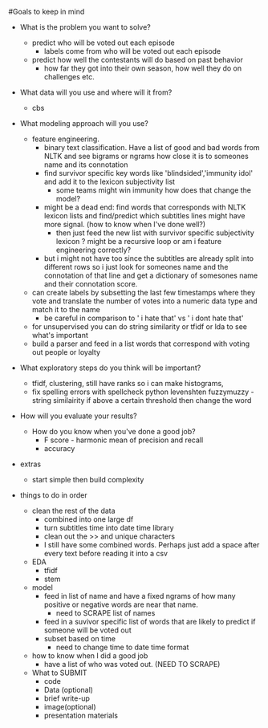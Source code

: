 #Goals to keep in mind
* What is the problem you want to solve?
  * predict who will be voted out each episode
    * labels come from who will be voted out each episode
  * predict how well the contestants will do based on past behavior
    * how far they got into their own season, how well they do on challenges etc.
* What data will you use and where will it from?
  * cbs
* What modeling approach will you use?
  * feature engineering. 
    * binary text classification. Have a list of good and bad words from NLTK and see bigrams or ngrams how close it is to someones name and its connotation
    * find survivor specific key words like 'blindsided','immunity idol' and add it to the lexicon subjectivity list
      * some teams might win immunity how does that change the model?
    * might be a dead end: find words that corresponds with NLTK lexicon lists and find/predict which subtitles lines might have more signal. (how to know when I've done well?)
      * then just feed the new list with survivor specific subjectivity lexicon ? might be a recursive loop or am i feature engineering correctly? 
    * but i might not have too since the subtitles are already split into different rows so i just look for someones name and the connotation of that line and get a dictionary of somesones name and their connotation score.
  * can create labels by subsetting the last few timestamps where they vote and translate the number of votes into a numeric data type and match it to the name 
    * be careful in comparison to ' i hate that' vs ' i dont hate that'
  * for unsupervised you can do string similarity or tfidf or lda to see what's important
  * build a parser and feed in a list words that correspond with voting out people or loyalty
* What exploratory steps do you think will be important?
  * tfidf, clustering, still have ranks so i can make histograms, 
  * fix spelling errors with spellcheck  python levenshten fuzzymuzzy - string similairity if above a certain threshold then change the word
* How will you evaluate your results?
  * How do you know when you've done a good job?
    * F score - harmonic mean of precision and recall
    * accuracy 


* extras 
  * start simple then build complexity
  
  
  
* things to do in order
  * clean the rest of the data
    * combined into one large df
    * turn subtitles time into date time library 
    * clean out the >> and unique characters
    * I still have some combined words. Perhaps just add a space after every text before reading it into a csv  
  * EDA
    * tfidf
    * stem 
  * model 
    * feed in list of name and have a fixed ngrams of how many positive or negative words are near that name.
      * need to SCRAPE list of names
    * feed in a suvivor specific list of words that are likely to predict if someone will be voted out
    * subset based on time
      * need to change time to date time format
  * how to know when I did a good job
    * have a list of who was voted out. (NEED TO SCRAPE)
  * What to SUBMIT
    * code
    * Data (optional)
    * brief write-up
    * image(optional)
    * presentation materials
    
